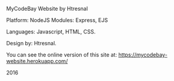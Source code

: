 MyCodeBay Website by Htresnal

Platform: NodeJS
Modules: Express, EJS

Languages: Javascript, HTML, CSS.

Design by: Htresnal.

You can see the online version of this site at:
https://mycodebay-website.herokuapp.com/

2016
